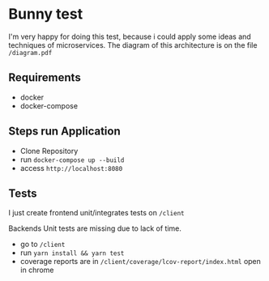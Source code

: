 # Bunny test

I'm very happy for doing this test, because i could apply some ideas and techniques of microservices. The diagram of this architecture is on the file `/diagram.pdf`

## Requirements

- docker
- docker-compose

## Steps run Application

- Clone Repository
- run `docker-compose up --build`
- access `http://localhost:8080`

## Tests

I just create frontend unit/integrates tests on `/client`

Backends Unit tests are missing due to lack of time.

- go to `/client`
- run `yarn install && yarn test`
- coverage reports are in `/client/coverage/lcov-report/index.html` open in chrome
